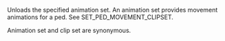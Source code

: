 Unloads the specified animation set. An animation set provides movement animations for a ped. See SET_PED_MOVEMENT_CLIPSET.

Animation set and clip set are synonymous.